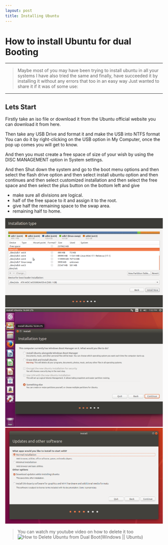 ```yaml
---
layout: post
title: Installing Ubuntu
---
```


# How to install Ubuntu for dual Booting

----
> Maybe most of you may have been trying to install ubuntu in all your systems I have also tried the same and finally, have succeeded it by installing it without any errors that too in an easy way Just wanted to share it if it was of some use:


----
## Lets Start

Firstly take an iso file or download it from the Ubuntu official website you can download it from here.

Then take any USB Drive and format it and make the USB into NTFS format You can do it by right-clicking on the USB option in My Computer, once the pop up comes you will get to know.

And then you must create a free space of size of your wish by using the DISC MANAGEMENT option in System settings.

And then Shut down the system and go to the boot menu options and then select the flash drive option and then select install ubuntu option and then continues and then select customized installation and then select the free space and then select the plus button on the bottom left and give

- make sure all divisions are logical.
- half of the free space to it and assign it to the root.
- give half the remaining space to the swap area.
- remaining half to home.

![partitions](/pictures/partitions.png)
![Coustomized Installation](/pictures/coustomised.png)
![tick the downloads checkbox](/pictures/3rd.png)

> You can watch my youtube video on how to delete it too
![How to Delete Ubuntu from Dual Boot(Windows || Ubuntu)](https://www.youtube.com/watch?v=7VFDV7A9SK8&t=47s)